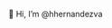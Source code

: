 👋 Hi, I’m @hhernandezva

<!---
hhernandezva/hhernandezva is a ✨ special ✨ repository because its `README.md` (this file) appears on your GitHub profile.
You can click the Preview link to take a look at your changes.
--->
